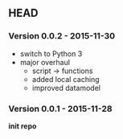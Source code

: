 ## HEAD

### Version 0.0.2 - 2015-11-30

* switch to Python 3
* major overhaul
  * script -> functions
  * added local caching
  * improved datamodel

### Version 0.0.1 - 2015-11-28
**init repo**
